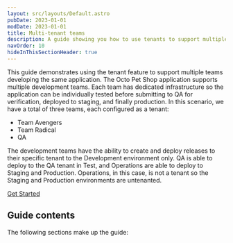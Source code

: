 ```yaml
---
layout: src/layouts/Default.astro
pubDate: 2023-01-01
modDate: 2023-01-01
title: Multi-tenant teams
description: A guide showing you how to use tenants to support multiple teams developing the same application using Octopus Deploy.
navOrder: 10
hideInThisSectionHeader: true
---
```


This guide demonstrates using the tenant feature to support multiple teams developing the same application.  The Octo Pet Shop application supports multiple development teams.  Each team has dedicated infrastructure so the application can be individually tested before submitting to QA for verification, deployed to staging, and finally production.  In this scenario, we have a total of three teams, each configured as a tenant:

- Team Avengers
- Team Radical
- QA

The development teams have the ability to create and deploy releases to their specific tenant to the Development environment only.  QA is able to deploy to the QA tenant in Test, and Operations are able to deploy to Staging and Production.  Operations, in this case, is not a tenant so the Staging and Production environments are untenanted.

<span><a class="button btn-success" href="/docs/tenants/guides/multi-tenant-teams/creating-new-tenants">Get Started</a></span>

## Guide contents

The following sections make up the guide: